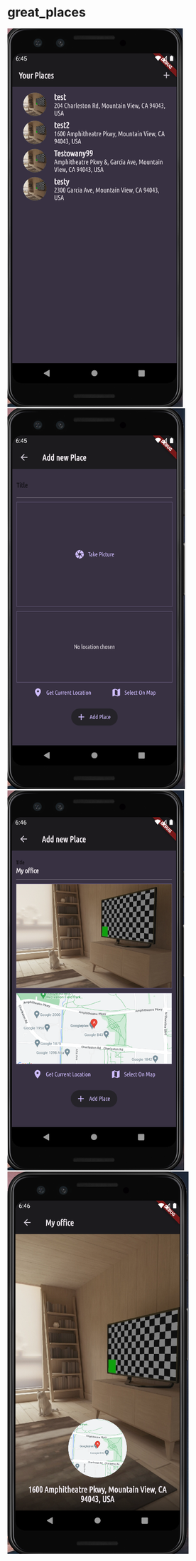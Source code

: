 # great_places

<img src="img1.png"/>
<img src="img2.png"/>
<img src="img3.png"/>
<img src="img4.png"/>

